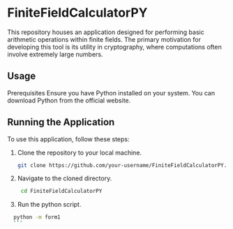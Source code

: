 # FiniteFieldCalculatorPY

This repository houses an application designed for performing basic arithmetic operations within finite fields. The primary motivation for developing this tool is its utility in cryptography, where computations often involve extremely large numbers.

## Usage
Prerequisites
Ensure you have Python installed on your system. You can download Python from the official website.

## Running the Application
To use this application, follow these steps:

1. Clone the repository to your local machine.

    ```bash
    git clone https://github.com/your-username/FiniteFieldCalculatorPY.git
    ```

2. Navigate to the cloned directory.
   ```bash
    cd FiniteFieldCalculatorPY
    ```
3. Run the python script.
  ```bash
    python -m form1
    ```
